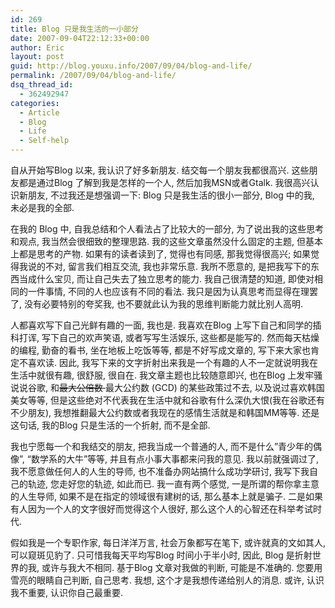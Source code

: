 ```yaml
---
id: 269
title: Blog 只是我生活的一小部分
date: 2007-09-04T22:12:33+00:00
author: Eric
layout: post
guid: http://blog.youxu.info/2007/09/04/blog-and-life/
permalink: /2007/09/04/blog-and-life/
dsq_thread_id:
  - 362492947
categories:
  - Article
  - Blog
  - Life
  - Self-help
---
```

自从开始写Blog 以来, 我认识了好多新朋友. 结交每一个朋友我都很高兴. 这些朋友都是通过Blog 了解到我是怎样的一个人, 然后加我MSN或者Gtalk. 我很高兴认识新朋友, 不过我还是想强调一下: Blog 只是我生活的很小一部分, Blog 中的我, 未必是我的全部.

在我的 Blog 中, 自我总结和个人看法占了比较大的一部分, 为了说出我的这些思考和观点, 我当然会很细致的整理思路. 我的这些文章虽然没什么固定的主题, 但基本上都是思考的产物. 如果有的读者读到了, 觉得也有同感, 那我觉得很高兴; 如果觉得我说的不对, 留言我们相互交流, 我也非常乐意. 我所不愿意的, 是把我写下的东西当成什么宝贝, 而让自己失去了独立思考的能力. 我自己很清楚的知道, 即使对相同的一件事情, 不同的人也应该有不同的看法. 我只是因为认真思考而显得在理罢了, 没有必要特别的夸奖我, 也不要就此认为我的思维判断能力就比别人高明.

人都喜欢写下自己光鲜有趣的一面, 我也是. 我喜欢在Blog 上写下自己和同学的插科打诨, 写下自己的欢声笑语, 或者写写生活娱乐, 这些都是能写的. 然而每天枯燥的编程, 勤奋的看书, 坐在地板上吃饭等等, 都是不好写成文章的, 写下来大家也肯定不喜欢读. 因此, 我写下来的文字折射出来我是一个有趣的人不一定就说明我在生活中就很有趣, 很舒服, 很自在. 我文章主题也比较随意即兴, 也在Blog 上发牢骚说说谷歌, 和<strike>最大公倍数 </strike>最大公约数 (GCD) 的某些政策过不去, 以及说过喜欢韩国美女等等, 但是这些绝对不代表我在生活中就和谷歌有什么深仇大恨(我在谷歌还有不少朋友), 我想推翻最大公约数或者我现在的感情生活就是和韩国MM等等. 还是这句话, 我的Blog 只是生活的一个折射, 而不是全部.

我也宁愿每一个和我结交的朋友, 把我当成一个普通的人, 而不是什么&#8221;青少年的偶像&#8221;, &#8220;数学系的大牛&#8221;等等, 并且有点小事大事都来问我的意见. 我以前就强调过了, 我不愿意做任何人的人生的导师, 也不准备办网站搞什么成功学研讨, 我写下我自己的轨迹, 您走好您的轨迹, 如此而已. 我一直有两个感觉, 一是所谓的帮你拿主意的人生导师, 如果不是在指定的领域很有建树的话, 那么基本上就是骗子. 二是如果有人因为一个人的文字很好而觉得这个人很好, 那么这个人的心智还在科举考试时代.

假如我是一个专职作家, 每日洋洋万言, 社会万象都写在笔下, 或许就真的文如其人, 可以窥斑见豹了. 只可惜我每天平均写Blog 时间小于半小时, 因此, Blog 是折射世界的我, 或许与我大不相同. 基于Blog 文章对我做的判断, 可能是不准确的. 您要用雪亮的眼睛自己判断, 自己思考. 我想, 这个才是我想传递给别人的消息. 或许, 认识我不重要, 认识你自己最重要.